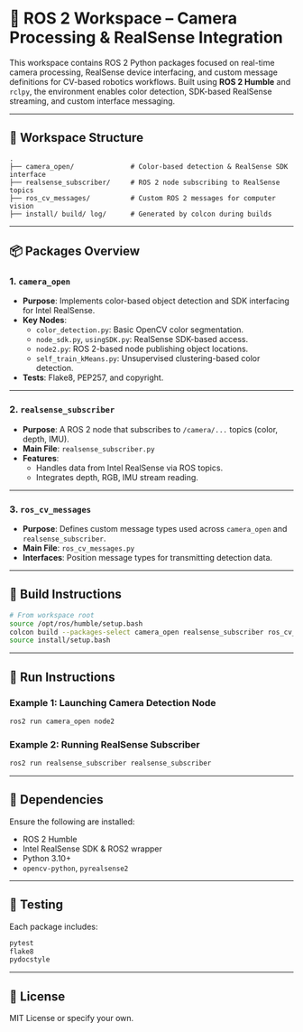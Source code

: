 
# 🦾 ROS 2 Workspace – Camera Processing & RealSense Integration

This workspace contains ROS 2 Python packages focused on real-time camera processing, RealSense device interfacing, and custom message definitions for CV-based robotics workflows. Built using **ROS 2 Humble** and `rclpy`, the environment enables color detection, SDK-based RealSense streaming, and custom interface messaging.

---

## 📁 Workspace Structure

```
.
├── camera_open/              # Color-based detection & RealSense SDK interface
├── realsense_subscriber/     # ROS 2 node subscribing to RealSense topics
├── ros_cv_messages/          # Custom ROS 2 messages for computer vision
├── install/ build/ log/      # Generated by colcon during builds
```

---

## 📦 Packages Overview

### 1. `camera_open`
- **Purpose**: Implements color-based object detection and SDK interfacing for Intel RealSense.
- **Key Nodes**:
  - `color_detection.py`: Basic OpenCV color segmentation.
  - `node_sdk.py`, `usingSDK.py`: RealSense SDK-based access.
  - `node2.py`: ROS 2-based node publishing object locations.
  - `self_train_kMeans.py`: Unsupervised clustering-based color detection.
- **Tests**: Flake8, PEP257, and copyright.

---

### 2. `realsense_subscriber`
- **Purpose**: A ROS 2 node that subscribes to `/camera/...` topics (color, depth, IMU).
- **Main File**: `realsense_subscriber.py`
- **Features**:
  - Handles data from Intel RealSense via ROS topics.
  - Integrates depth, RGB, IMU stream reading.

---

### 3. `ros_cv_messages`
- **Purpose**: Defines custom message types used across `camera_open` and `realsense_subscriber`.
- **Main File**: `ros_cv_messages.py`
- **Interfaces**: Position message types for transmitting detection data.

---

## 🚀 Build Instructions

```bash
# From workspace root
source /opt/ros/humble/setup.bash
colcon build --packages-select camera_open realsense_subscriber ros_cv_messages
source install/setup.bash
```

---

## 🧪 Run Instructions

### Example 1: Launching Camera Detection Node
```bash
ros2 run camera_open node2
```

### Example 2: Running RealSense Subscriber
```bash
ros2 run realsense_subscriber realsense_subscriber
```

---

## 🔧 Dependencies

Ensure the following are installed:
- ROS 2 Humble
- Intel RealSense SDK & ROS2 wrapper
- Python 3.10+
- `opencv-python`, `pyrealsense2`

---

## 🧪 Testing

Each package includes:
```bash
pytest
flake8
pydocstyle
```

---

## 📄 License

MIT License or specify your own.
